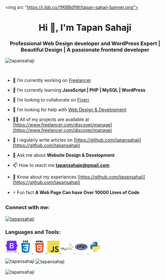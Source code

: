 <img src "https://i.ibb.co/1fKBBd1W/tapan-sahaji-banner.png">
<h1 align="center">Hi 👋, I'm Tapan Sahaji</h1>
<h3 align="center">Professional Web Design developer and WordPress Expert | Beautiful Design | A passionate frontend developer</h3>

<p align="left"> <img src="https://komarev.com/ghpvc/?username=tapansahaji&label=Profile%20views&color=0e75b6&style=flat" alt="tapansahaji" /> </p>

<p align="left"> <a href="https://twitter.com/" target="blank"><img src="https://img.shields.io/twitter/follow/?logo=twitter&style=for-the-badge" alt="" /></a> </p>

- 🔭 I’m currently working on [Freelancer](https://www.freelancer.com/u/tapansahaji)

- 🌱 I’m currently learning **JavaScript | PHP | MySQL | WordPress**

- 👯 I’m looking to collaborate on [Fiverr](https://github.com/tapansahaji)

- 🤝 I’m looking for help with [Web Design & Development](https://www.instagram.com/tapansahaji/)

- 👨‍💻 All of my projects are available at [https://www.freelancer.com/discover/manage](https://www.freelancer.com/discover/manage)

- 📝 I regularly write articles on [https://github.com/tapansahaji](https://github.com/tapansahaji)

- 💬 Ask me about **Website Design & Development**

- 📫 How to reach me **tapansahaje@gmail.com**

- 📄 Know about my experiences [https://github.com/tapansahaji](https://github.com/tapansahaji)

- ⚡ Fun fact **A Web Page Can have Over 10000 Lines of Code**

<h3 align="left">Connect with me:</h3>
<p align="left">
<a href="https://instagram.com/tapansahaji" target="blank"><img align="center" src="https://raw.githubusercontent.com/rahuldkjain/github-profile-readme-generator/master/src/images/icons/Social/instagram.svg" alt="tapansahaji" height="30" width="40" /></a>
</p>

<h3 align="left">Languages and Tools:</h3>
<p align="left"> <a href="https://getbootstrap.com" target="_blank" rel="noreferrer"> <img src="https://raw.githubusercontent.com/devicons/devicon/master/icons/bootstrap/bootstrap-plain-wordmark.svg" alt="bootstrap" width="40" height="40"/> </a> <a href="https://www.w3schools.com/css/" target="_blank" rel="noreferrer"> <img src="https://raw.githubusercontent.com/devicons/devicon/master/icons/css3/css3-original-wordmark.svg" alt="css3" width="40" height="40"/> </a> <a href="https://www.w3.org/html/" target="_blank" rel="noreferrer"> <img src="https://raw.githubusercontent.com/devicons/devicon/master/icons/html5/html5-original-wordmark.svg" alt="html5" width="40" height="40"/> </a> <a href="https://developer.mozilla.org/en-US/docs/Web/JavaScript" target="_blank" rel="noreferrer"> <img src="https://raw.githubusercontent.com/devicons/devicon/master/icons/javascript/javascript-original.svg" alt="javascript" width="40" height="40"/> </a> <a href="https://www.mysql.com/" target="_blank" rel="noreferrer"> <img src="https://raw.githubusercontent.com/devicons/devicon/master/icons/mysql/mysql-original-wordmark.svg" alt="mysql" width="40" height="40"/> </a> <a href="https://www.php.net" target="_blank" rel="noreferrer"> <img src="https://raw.githubusercontent.com/devicons/devicon/master/icons/php/php-original.svg" alt="php" width="40" height="40"/> </a> <a href="https://www.python.org" target="_blank" rel="noreferrer"> <img src="https://raw.githubusercontent.com/devicons/devicon/master/icons/python/python-original.svg" alt="python" width="40" height="40"/> </a> </p>

<p><img align="left" src="https://github-readme-stats.vercel.app/api/top-langs?username=tapansahaji&show_icons=true&locale=en&layout=compact" alt="tapansahaji" /></p>

<p>&nbsp;<img align="center" src="https://github-readme-stats.vercel.app/api?username=tapansahaji&show_icons=true&locale=en" alt="tapansahaji" /></p>

<p><img align="center" src="https://github-readme-streak-stats.herokuapp.com/?user=tapansahaji&" alt="tapansahaji" /></p>
